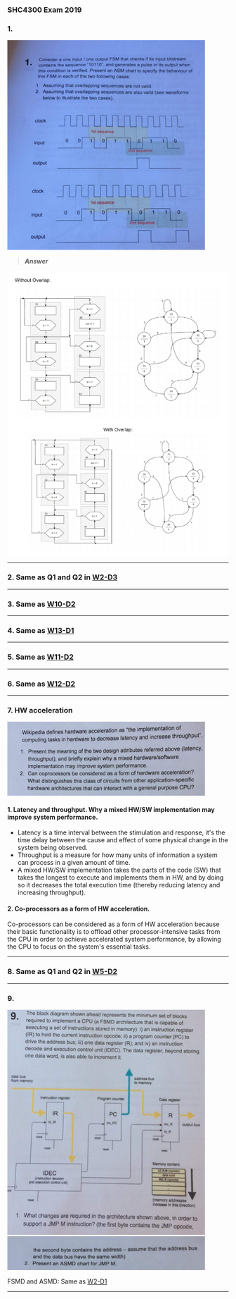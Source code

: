 ### SHC4300 Exam 2019

### 1.

<img src="images/Q1.png" width="450">

>***Answer***

<img src="images/q1_answer.PNG" width="700">

------
### 2. Same as Q1 and Q2 in [W2-D3](/Discussions/W02/W2-D3.md)  

------
### 3. Same as [W10-D2](/Discussions/W10/W10-D2.md)  

------
### 4. Same as [W13-D1](/Discussions/W13/W13-D1.md)  

------
### 5. Same as [W11-D2](/Discussions/W11/W11-D2.md)  

------
### 6. Same as [W12-D2](/Discussions/W12/W12-D2.md)  

------
### 7. HW acceleration

<img src="images/Q7_2.png" width="450">

#### 1. Latency and throughput. Why a mixed HW/SW implementation may improve system performance.

* Latency is a time interval between the stimulation and response, it's the time delay between the cause and effect of some physical change in the system being observed.
* Throughput is a measure for how many units of information a system can process in a given amount of time.
* A mixed HW/SW implementation takes the parts of the code (SW) that takes the longest to execute and implements them in HW, and by doing so it decreases the total execution time (thereby reducing latency and increasing throughput).

#### 2. Co-processors as a form of HW acceleration. 

Co-processors can be considered as a form of HW acceleration because their basic functionality is to offload other processor-intensive tasks from the CPU in order to achieve accelerated system performance, by allowing the CPU to focus on the system's essential tasks.



------
### 8. Same as Q1 and Q2 in [W5-D2](/Discussions/W05/W5-D2.md)  


------
### 9.
<img src="images/Q9.png" width="450">

<img src="images/Q9_2.png" width="450">

FSMD and ASMD: Same as [W2-D1](/Discussions/W02/W2-D1.md) 

------
